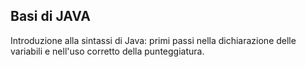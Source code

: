 ## Basi di JAVA
Introduzione alla sintassi di Java: primi passi nella dichiarazione delle variabili e nell'uso corretto della punteggiatura.

